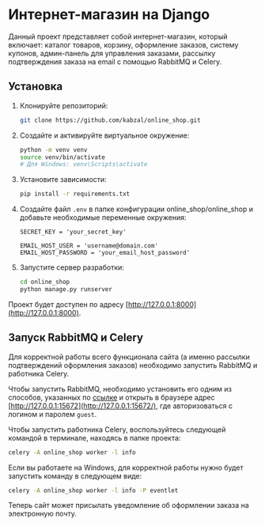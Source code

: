 # Интернет-магазин на Django

Данный проект представляет собой интернет-магазин, который включает: каталог товаров, корзину, оформление заказов, систему купонов, админ-панель для управления заказами, рассылку подтверждения заказа на email с помощью RabbitMQ и Celery. 

## Установка

1. Клонируйте репозиторий:

    ```bash
    git clone https://github.com/kabzal/online_shop.git
    ```

2. Создайте и активируйте виртуальное окружение:

    ```bash
    python -m venv venv
    source venv/bin/activate
    # Для Windows: venv\Scripts\activate
    ```

3. Установите зависимости:

    ```bash
    pip install -r requirements.txt
    ```

4. Создайте файл `.env` в папке конфигурации online_shop/online_shop и добавьте необходимые переменные окружения:

    ```plaintext
    SECRET_KEY = 'your_secret_key'

    EMAIL_HOST_USER = 'username@domain.com'
    EMAIL_HOST_PASSWORD = 'your_email_host_password'
    ```

5. Запустите сервер разработки:

    ```bash
    cd online_shop
    python manage.py runserver
    ```

Проект будет доступен по адресу [http://127.0.0.1:8000](http://127.0.0.1:8000).

## Запуск RabbitMQ и Celery

Для корректной работы всего функционала сайта (а именно рассылки подтверждений оформления заказов) необходимо запустить RabbitMQ и работника Celery.

Чтобы запустить RabbitMQ, необходимо установить его одним из способов, указанных по [ссылке](https://www.rabbitmq.com/docs/download) и открыть в браузере адрес [http://127.0.0.1:15672](http://127.0.0.1:15672/), где авторизоваться с логином и паролем `guest`.

Чтобы запустить работника Celery, воспользуйтесь следующей командой в терминале, находясь в папке проекта:
```bash
celery -A online_shop worker -l info
```
Если вы работаете на Windows, для корректной работы нужно будет запустить команду в следующем виде:
```bash
celery -A online_shop worker -l info -P eventlet
```
Теперь сайт может присылать уведомление об оформлении заказа на электронную почту.

